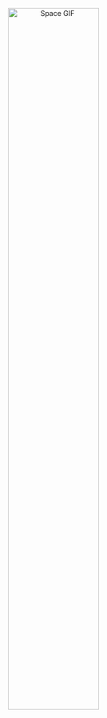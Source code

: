 <p align="center">
  <img width="60%" src="https://64.media.tumblr.com/99a422bd407a662674bbed3b5f23ac43/8365473642499cc3-83/s400x600/6b755f9b733f803e077e5c0d52d21bb3bdaddca2.gifv" title="Space GIF">
</p>
